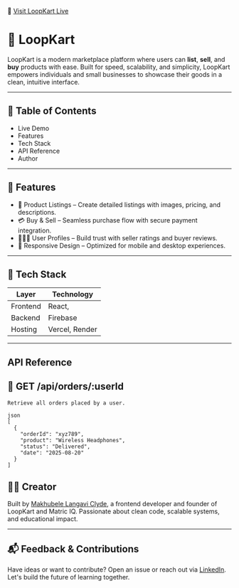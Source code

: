 🔗 [Visit LoopKart Live](https://loopkart.co.za/)

# 🛒 LoopKart

LoopKart is a modern marketplace platform where users can **list**, **sell**, and **buy** products with ease. Built for speed, scalability, and simplicity, LoopKart empowers individuals and small businesses to showcase their goods in a clean, intuitive interface.

---

## 📌 Table of Contents

- Live Demo
- Features
- Tech Stack
- API Reference
- Author

---

## 🚀 Features

- 🧾 Product Listings – Create detailed listings with images, pricing, and descriptions.
- 💳 Buy & Sell – Seamless purchase flow with secure payment integration.
- 🧑‍🤝‍🧑 User Profiles – Build trust with seller ratings and buyer reviews.
- 📱 Responsive Design – Optimized for mobile and desktop experiences.

---

## 🧰 Tech Stack

| Layer      |  Technology            |
|------------|------------------------|
| Frontend   | React,                 |
| Backend    | Firebase               |
| Hosting    | Vercel, Render         |


---

## API Reference

## 🔹 GET /api/orders/:userId
```
Retrieve all orders placed by a user.

json
[
  {
    "orderId": "xyz789",
    "product": "Wireless Headphones",
    "status": "Delivered",
    "date": "2025-08-20"
  }
]

```


## 👨‍💻 Creator

Built by [Makhubele Langavi Clyde](https://www.linkedin.com/in/langavi-makhubele-clyde), a frontend developer and founder of LoopKart and Matric IQ. Passionate about clean code, scalable systems, and educational impact.

---

## 📬 Feedback & Contributions

Have ideas or want to contribute? Open an issue or reach out via [LinkedIn](https://www.linkedin.com/in/langavi-makhubele-clyde). Let's build the future of learning together.
